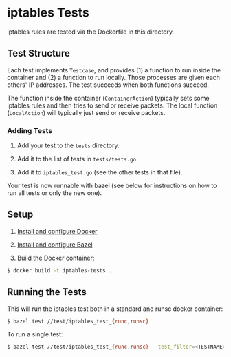 # iptables Tests

iptables rules are tested via the Dockerfile in this directory.

## Test Structure

Each test implements `Testcase`, and provides (1) a function to run inside the
container and (2) a function to run locally. Those processes are given each
others' IP addresses. The test succeeds when both functions succeed.

The function inside the container (`ContainerAction`) typically sets some
iptables rules and then tries to send or receive packets. The local function
(`LocalAction`) will typically just send or receive packets.

### Adding Tests

1) Add your test to the `tests` directory.

2) Add it to the list of tests in `tests/tests.go`.

3) Add it to `iptables_test.go` (see the other tests in that file).

Your test is now runnable with bazel (see below for instructions on how to run
all tests or only the new one).

## Setup

1) [Install and configure Docker](https://docs.docker.com/install/)

2) [Install and configure Bazel](https://bazel.build/)

3) Build the Docker container:

```bash
$ docker build -t iptables-tests .
```

## Running the Tests

This will run the iptables test both in a standard and runsc docker container:

```bash
$ bazel test //test/iptables_test_{runc,runsc}
```

To run a single test:

```bash
$ bazel test //test/iptables_test_{runc,runsc} --test_filter=<TESTNAME>
```
